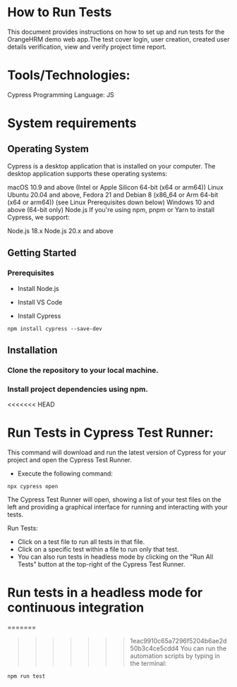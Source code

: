 # How to Run Tests
This document provides instructions on how to set up and run tests for the OrangeHRM demo web app.The test cover login, user creation, created user details verification, view and verify project time report.

# Tools/Technologies:
Cypress
Programming Language: JS

# System requirements
## Operating System
Cypress is a desktop application that is installed on your computer. The desktop application supports these operating systems:

macOS 10.9 and above (Intel or Apple Silicon 64-bit (x64 or arm64))
Linux Ubuntu 20.04 and above, Fedora 21 and Debian 8 (x86_64 or Arm 64-bit (x64 or arm64)) (see Linux Prerequisites down below)
Windows 10 and above (64-bit only)
Node.js
If you're using npm, pnpm or Yarn to install Cypress, we support:

Node.js 18.x
Node.js 20.x and above

## Getting Started


### Prerequisites

- Install Node.js
- Install VS Code

- Install Cypress
```
npm install cypress --save-dev

```

## Installation
### Clone the repository to your local machine.
### Install project dependencies using npm.

<<<<<<< HEAD
# Run Tests in Cypress Test Runner:
This command will download and run the latest version of Cypress for your project and open the Cypress Test Runner.

- Execute the following command:

```
npx cypress open

```

The Cypress Test Runner will open, showing a list of your test files on the left and providing a graphical interface for running and interacting with your tests.

Run Tests:

- Click on a test file to run all tests in that file.
- Click on a specific test within a file to run only that test.
- You can also run tests in headless mode by clicking on the "Run All Tests" button at the top-right of the Cypress Test Runner.

# Run tests in a headless mode for continuous integration

=======
>>>>>>> 1eac9910c65a7296f5204b6ae2d50b3c4ce5cdd4
You can run the automation scripts by typing in the terminal:
```
npm run test
```
